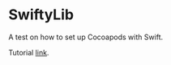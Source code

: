 # SwiftyLib
A test on how to set up Cocoapods with Swift.

Tutorial [link](https://medium.com/flawless-app-stories/create-your-own-cocoapods-library-da589d5cd270).
